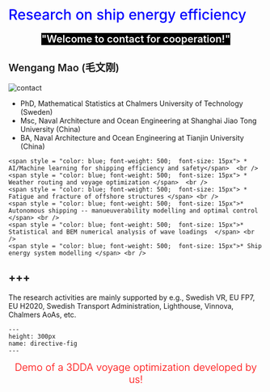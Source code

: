 # <span style = "color:blue; font-weight: 500">Research on ship energy efficiency </span>

<center><span style = "background: black; color: white; font-weight: 600; font-size: 20px; align: center"> "Welcome to contact for cooperation!" </span></center>

## <span style = "font-weight: 600; font-size: 20px">Wengang Mao (毛文刚) </span>
![contact](./images/wengangmao_contact.png)
- PhD, Mathematical Statistics at Chalmers University of Technology (Sweden)
- Msc, Naval Architecture and Ocean Engineering at Shanghai Jiao Tong University (China)
- BA,  Naval Architecture and Ocean Engineering at Tianjin University (China)

```{admonition} <span style = "color:red; font-weight: 500; font-size: 20px"> Research competences</span>
<span style = "color: blue; font-weight: 500;  font-size: 15px"> * AI/Machine learning for shipping efficiency and safety</span>  <br />
<span style = "color: blue; font-weight: 500;  font-size: 15px"> * Weather routing and voyage optimization </span>  <br />
<span style = "color: blue; font-weight: 500;  font-size: 15px"> * Fatigue and fracture of offshore structures </span> <br />
<span style = "color: blue; font-weight: 500;  font-size: 15px">* Autonomous shipping -- manueuverability modelling and optimal control  </span> <br />
<span style = "color: blue; font-weight: 500;  font-size: 15px">* Statistical and BEM numerical analysis of wave loadings  </span> <br />
<span style = "color: blue; font-weight: 500;  font-size: 15px">* Ship energy system modelling </span> <br />
```
+++
---

The research activities are mainly supported by e.g., Swedish VR, EU FP7, EU H2020, Swedish Transport Administration, Lighthouse, Vinnova, Chalmers AoAs, etc.

```{figure} ./images/3dda_voyplan.gif
---
height: 300px
name: directive-fig
---
```
<center><span style = "color: red; font-weight: 300;  font-size: 20px">Demo of a 3DDA voyage optimization developed by us!</span></center>  <br />



<!---
## Contact us for more information:

### <span style = "font-weight: 600; font-size: 20px">Wengang Mao (毛文刚)</span>

Professor of ship mechanics <br />
Department of Mechanics and Maritime Sciences <br />
Chalmers Univeristy of Technology <br />
Gothenburg, Sweden <br />
Email: wengang.mao@chalmers.se <br />
Phone: + 46 (0) 31 772 1483 <br />


### <span style = "font-weight: 600; font-size: 20px">Da Wu (吴达) </span>

<head> 
    <script defer src="https://use.fontawesome.com/releases/v5.0.13/js/all.js"></script> 
    <script defer src="https://use.fontawesome.com/releases/v5.0.13/js/v4-shims.js"></script> 
</head> 
<link rel="stylesheet" href="https://use.fontawesome.com/releases/v5.0.13/css/all.css">
<i class="fas fa-user-graduate"></i>&ensp;&nbsp;Ass. professor <br />
<i class="fas fa-chalkboard-teacher"></i>&ensp;National Engineering Research Center for Water Transport Safety <br />
<i class="fas fa-graduation-cap"></i>&ensp;Wuhan University of Technology <br />
<i class="fas fa-map"></i>&ensp;Wuhan, China  <br />
<i class="fas fa-shipping-fast"></i>&ensp;dawu#whut.endu.cn

--->